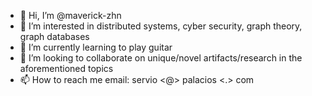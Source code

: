 - 👋 Hi, I’m @maverick-zhn
- 👀 I’m interested in distributed systems, cyber security, graph theory, graph databases
- 🌱 I’m currently learning to play guitar
- 💞️ I’m looking to collaborate on unique/novel artifacts/research in the aforementioned topics
- 📫 How to reach me email: servio <@> palacios <.> com

<!---
maverick-zhn/maverick-zhn is a ✨ special ✨ repository because its `README.md` (this file) appears on your GitHub profile.
You can click the Preview link to take a look at your changes.
--->
